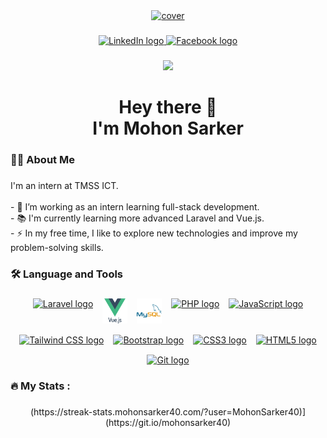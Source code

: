 <div align="center">
  <a href="https://ibb.co.com/X76kV9f">
    <img src="https://i.ibb.co.com/0C1VQkp/cover.png" alt="cover" border="0">
  </a>
</div>

###

<div align="center">
  <a href="https://www.linkedin.com/in/mohonsarker/" target="_blank">
    <img src="https://img.shields.io/static/v1?message=LinkedIn&logo=linkedin&label=&color=0077B5&logoColor=white&labelColor=&style=for-the-badge" height="25" alt="LinkedIn logo" />
  </a>
  <a href="https://www.facebook.com/mohonsarker4/" target="_blank">
    <img src="https://img.shields.io/static/v1?message=Facebook&logo=facebook&label=&color=1877F2&logoColor=white&labelColor=&style=for-the-badge" height="25" alt="Facebook logo" />
  </a>
</div>

###

<div align="center">
  <img src="https://visitor-badge.laobi.icu/badge?page_id=mohonsarker.mohonsarker" />
</div>

###

<h1 align="center">Hey there 👋 <br> I'm Mohon Sarker</h1>

###

<h3 align="left">👩‍💻 About Me</h3>

###

<p align="left">I'm an intern at TMSS ICT.<br><br>- 🔭 I’m working as an intern learning full-stack development.<br>- 📚 I'm currently learning more advanced Laravel and Vue.js.<br>- ⚡ In my free time, I like to explore new technologies and improve my problem-solving skills.</p>

###

<h3 align="left">🛠 Language and Tools</h3>

###

<div align="center" style="display: flex; flex-wrap: wrap; gap: 15px; justify-content: center;">
  <a href="https://laravel.com/" target="_blank" rel="noreferrer" style="outline: none;">
    <img src="https://cdn.jsdelivr.net/gh/devicons/devicon/icons/laravel/laravel-original.svg" height="40" alt="Laravel logo" />
  </a>
  <a href="https://vuejs.org/" target="_blank" rel="noreferrer" style="outline: none;">
    <img src="https://raw.githubusercontent.com/devicons/devicon/master/icons/vuejs/vuejs-original-wordmark.svg" height="40" alt="Vue.js logo" />
  </a>
  <a href="https://www.mysql.com/" target="_blank" rel="noreferrer" style="outline: none;">
    <img src="https://raw.githubusercontent.com/devicons/devicon/master/icons/mysql/mysql-original-wordmark.svg" height="40" alt="MySQL logo" />
  </a>
  <a href="https://www.php.net/" target="_blank" rel="noreferrer" style="outline: none;">
    <img src="https://cdn.jsdelivr.net/gh/devicons/devicon/icons/php/php-original.svg" height="40" alt="PHP logo" />
  </a>
  <a href="https://developer.mozilla.org/docs/Web/JavaScript" target="_blank" rel="noreferrer" style="outline: none;">
    <img src="https://cdn.jsdelivr.net/gh/devicons/devicon/icons/javascript/javascript-original.svg" height="40" alt="JavaScript logo" />
  </a>
  <a href="https://tailwindcss.com/" target="_blank" rel="noreferrer" style="outline: none;">
    <img src="https://www.vectorlogo.zone/logos/tailwindcss/tailwindcss-icon.svg" height="40" alt="Tailwind CSS logo" />
  </a>
  <a href="https://getbootstrap.com/" target="_blank" rel="noreferrer" style="outline: none;">
    <img src="https://cdn.jsdelivr.net/gh/devicons/devicon/icons/bootstrap/bootstrap-original.svg" height="40" alt="Bootstrap logo" />
  </a>
  <a href="https://developer.mozilla.org/docs/Web/CSS" target="_blank" rel="noreferrer" style="outline: none;">
    <img src="https://cdn.jsdelivr.net/gh/devicons/devicon/icons/css3/css3-original.svg" height="40" alt="CSS3 logo" />
  </a>
  <a href="https://developer.mozilla.org/docs/Web/HTML" target="_blank" rel="noreferrer" style="outline: none;">
    <img src="https://cdn.jsdelivr.net/gh/devicons/devicon/icons/html5/html5-original.svg" height="40" alt="HTML5 logo" />
  </a>
  <a href="https://git-scm.com/" target="_blank" rel="noreferrer" style="outline: none;">
    <img src="https://cdn.jsdelivr.net/gh/devicons/devicon/icons/git/git-original.svg" height="40" alt="Git logo" />
  </a>
</div>

###

<h3 align="left">🔥 My Stats :</h3>

###

<div align="center">
   (https://streak-stats.mohonsarker40.com/?user=MohonSarker40)](https://git.io/mohonsarker40)
</div>
